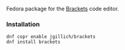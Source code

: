 Fedora package for the [Brackets](http://brackets.io/) code editor.

### Installation

    dnf copr enable jgillich/brackets
    dnf install brackets
